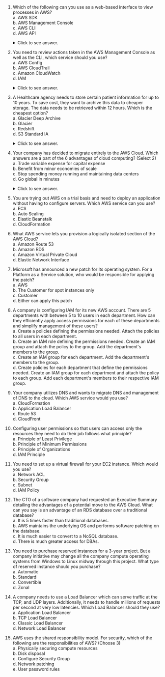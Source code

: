 1. Which of the following can you use as a web-based interface to view processes in AWS?  
	a. AWS SDK  
	b. AWS Management Console  
	c. AWS CLI  
	d. AWS API  
	<details>
 		<summary>Click to see answer.</summary>
	
	> b - AWS Management Console is a web application for managing Amazon Web Services.
	</details>

2. You need to review actions taken in the AWS Management Console as well as the CLI, which service should you use?  
	a. AWS Config  
	b. AWS CloudTrail  
	c. Amazon CloudWatch  
	d. IAM  
        <details>
                <summary>Click to see answer.</summary>

	> b - AWS CloudTrail is a service that enables governance, compliance, operational auditing, and risk auditing of your AWS account. With CloudTrail, you can log, continuously monitor, and retain account activity related to actions across your AWS infrastructure. CloudTrail provides the event history of your AWS account activity, including actions taken through the AWS Management Console, AWS SDKs, command line tools, and other AWS services. This event history simplifies security analysis, resource change tracking, and troubleshooting. In addition, you can use CloudTrail to detect unusual activity in your AWS accounts. These capabilities help simplify operational analysis and troubleshooting. https://aws.amazon.com/cloudtrail/        
	</details> 

3. A Healthcare agency needs to store certain patient information for up to 10 years. To save cost, they want to archive this data to cheaper storage. The data needs to be retrieved within 12 hours. Which is the cheapest option?  
	a. Glacier Deep Archive  
	b. Glacier  
	c. Redshift  
	d. S3 Standard IA  
	<details>
 		<summary>Click to see answer.</summary>
	
	> a - Glacier Deep Archive meets the requirement and is the cheapest option. Amazon S3 Glacier and S3 Glacier Deep Archive are secure, durable, and extremely low-cost Amazon S3 cloud storage classes for data archiving and long-term backup. They are designed to deliver 99.999999999% durability and provide comprehensive security and compliance capabilities that can help meet even the most stringent regulatory requirements. https://aws.amazon.com/glacier/
	</details>

4. Your company has decided to migrate entirely to the AWS Cloud. Which answers are a part of the 6 advantages of cloud computing? (Select 2)  
	a. Trade variable expense for capital expense  
	b. Benefit from minor economies of scale  
	c. Stop spending money running and maintaining data centers  
	d. Go global in minutes  
	<details>
 		<summary>Click to see answer.</summary>
	
	> c and d
	> Stop spending money running and maintaining data centers – Focus on projects that differentiate your business, not the infrastructure. Cloud computing lets you focus on your own customers, rather than on the heavy lifting of racking, stacking, and powering servers. https://docs.aws.amazon.com/whitepapers/latest/aws-overview/six-advantages-of-cloud-computing.html
	> Go global in minutes – Easily deploy your application in multiple regions around the world with just a few clicks. This means you can provide lower latency and a better experience for your customers at a minimal cost. https://docs.aws.amazon.com/whitepapers/latest/aws-overview/six-advantages-of-cloud-computing.html
	</details>

5. You are trying out AWS on a trial basis and need to deploy an application without having to configure servers. Which AWS service can you use?  
	a. ECS  
	b. Auto Scaling  
	c. Elastic Beanstalk   
	d. CloudFormation  
6. What AWS service lets you provision a logically isolated section of the AWS Cloud?  
	a. Amazon Route 53  
	b. Amazon RDS  
	c. Amazon Virtual Private Cloud  
	d. Elastic Network Interface  
7. Microsoft has announced a new patch for its operating system. For a Platform as a Service solution, who would be responsible for applying the patch?  
	a. AWS  
	b. The Customer for spot instances only  
	c. Customer  
	d. Either can apply this patch  
8. A company is configuring IAM for its new AWS account. There are 5 departments with between 5 to 10 users in each department. How can they efficiently apply access permissions for each of these departments and simplify management of these users?  
	a. Create a policies defining the permissions needed. Attach the policies to all users in each department.  
	b. Create an IAM role defining the permissions needed. Create an IAM group and attach the policy to the group. Add the department's members to the group.  
	c. Create an IAM group for each department. Add the department's members to the group.  
	d. Create policies for each department that define the permissions needed. Create an IAM group for each department and attach the policy to each group. Add each department's members to their respective IAM group.  
9. Your company utilizes DNS and wants to migrate DNS and management of DNS to the cloud. Which AWS service would you use?  
	a. CloudFormation  
	b. Application Load Balancer  
	c. Route 53  
	d. CloudFront  
10. Configuring user permissions so that users can access only the resources they need to do their job follows what principle?  
	a. Principle of Least Privilege  
	b. Principle of Minimum Permissions  
	c. Principle of Organizations  
	d. IAM Principle  
11. You need to set up a virtual firewall for your EC2 instance. Which would you use?  
	a. Network ACL  
	b. Security Group  
	c. Subnet  
	d. IAM Policy  
12. The CTO of a software company had requested an Executive Summary detailing the advantages of a potential move to the AWS Cloud. What can you say is an advantage of an RDS database over a traditional database?  
	a. It is 5 times faster than traditional databases.  
	b. AWS maintains the underlying OS and performs software patching on the database.  
	c. It is much easier to convert to a NoSQL database.  
	d. There is much greater access for DBAs.  
13. You need to purchase reserved instances for a 3-year project. But a company initiative may change all the company compute operating systems from Windows to Linux midway through this project. What type of reserved instance should you purchase?  
	a. Automatic  
	b. Standard  
	c. Convertible  
	d. Zonal  
14. A company needs to use a Load Balancer which can serve traffic at the TCP, and UDP layers. Additionally, it needs to handle millions of requests per second at very low latencies. Which Load Balancer should they use?  
	a. Application Load Balancer  
	b. TCP Load Balancer  
	c. Classic Load Balancer  
	d. Network Load Balancer  
15. AWS uses the shared responsibility model. For security, which of the following are the responsibilities of AWS? (Choose 3)  
	a. Physically securing compute resources  
	b. Disk disposal  
	c. Configure Security Group  
	d. Network patching  
	e. User password rules  

